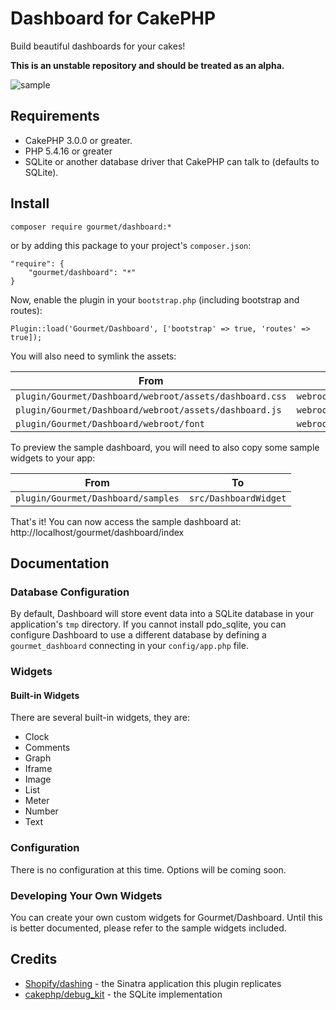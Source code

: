 # Dashboard for CakePHP

Build beautiful dashboards for your cakes!

__This is an unstable repository and should be treated as an alpha.__

![sample](http://cdn.makeagif.com/media/9-30-2014/543VkC.gif)

## Requirements

* CakePHP 3.0.0 or greater.
* PHP 5.4.16 or greater
* SQLite or another database driver that CakePHP can talk to (defaults to SQLite).

## Install

```
composer require gourmet/dashboard:*
```

or by adding this package to your project's `composer.json`:

```
"require": {
	"gourmet/dashboard": "*"
}
```

Now, enable the plugin in your `bootstrap.php` (including bootstrap and routes):

```
Plugin::load('Gourmet/Dashboard', ['bootstrap' => true, 'routes' => true]);
```

You will also need to symlink the assets:

|From                                                    |To                             |
|--------------------------------------------------------|-------------------------------|
|`plugin/Gourmet/Dashboard/webroot/assets/dashboard.css` |`webroot/assets/dashboard.css` |
|`plugin/Gourmet/Dashboard/webroot/assets/dashboard.js`  |`webroot/assets/dashboard.js`  |
|`plugin/Gourmet/Dashboard/webroot/font`                 |`webroot/font/dashboard`       |

To preview the sample dashboard, you will need to also copy some sample widgets to your app:

|From                               |To                    |
|-----------------------------------|----------------------|
|`plugin/Gourmet/Dashboard/samples` |`src/DashboardWidget` |

That's it! You can now access the sample dashboard at: http://localhost/gourmet/dashboard/index

## Documentation

### Database Configuration

By default, Dashboard will store event data into a SQLite database in your application's `tmp` directory. If
you cannot install pdo_sqlite, you can configure Dashboard to use a different database by defining a
`gourmet_dashboard` connecting in your `config/app.php` file.

### Widgets

#### Built-in Widgets

There are several built-in widgets, they are:

* Clock
* Comments
* Graph
* Iframe
* Image
* List
* Meter
* Number
* Text

### Configuration

There is no configuration at this time. Options will be coming soon.

### Developing Your Own Widgets

You can create your own custom widgets for Gourmet/Dashboard. Until this is better documented, please refer
to the sample widgets included.

## Credits

* [Shopify/dashing](https://github.com/shopify/dashing/) - the Sinatra application this plugin replicates
* [cakephp/debug_kit](https://github.com/cakephp/debug_kit/) - the SQLite implementation
